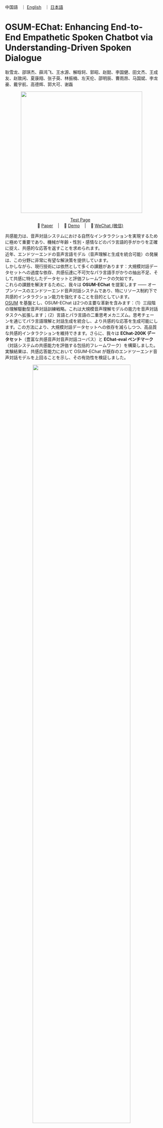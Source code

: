 <p align="left">
        中国語&nbsp&nbsp ｜ <a href="README.md">English</a> &nbsp ｜ <a href="README_JP.md">日本語</a> &nbsp
<p>


<p align="center">
   <h1>OSUM-EChat: Enhancing End-to-End Empathetic Spoken Chatbot via Understanding-Driven Spoken Dialogue</h1>
<p>

耿雪龙、邵琪杰、薛鸿飞、王水源、解晗轲、郭昭、赵懿、李国健、田文杰、王成友、赵致闲、夏康翔、张子萸、林振楠、左天伦、邵明辰、曹雨昂、马国斌、李龙豪、戴宇航、高德辉、郭大可、谢磊

<p align="center">
    <img src="images/osum-echat/SUM.png" width="400"/>
<p>

<p align="center">
 <a href="https://www.osum-echat.npu-aslp.org/"> Test Page</a> </a>&nbsp
<br>
📑 <a href="https://www.arxiv.org/abs/2508.09600">Paper</a> &nbsp&nbsp | &nbsp&nbsp 📑 <a href="https://aslp-lab.github.io/osum-echat.github.io/">Demo</a> &nbsp&nbsp | &nbsp&nbsp 💬 <a href="raw/fig/wechat.png">WeChat (微信)</a>&nbsp&nbsp 
</p>

共感能力は、音声対話システムにおける自然なインタラクションを実現するために極めて重要であり、機械が年齢・性別・感情などのパラ言語的手がかりを正確に捉え、共感的な応答を返すことを求められます。  
近年、エンドツーエンドの音声言語モデル（音声理解と生成を統合可能）の発展は、この分野に非常に有望な解決策を提供しています。  
しかしながら、現行技術には依然として多くの課題があります：大規模対話データセットへの過度な依存、共感伝達に不可欠なパラ言語手がかりの抽出不足、そして共感に特化したデータセットと評価フレームワークの欠如です。  
これらの課題を解決するために、我々は **OSUM-EChat** を提案します —— オープンソースのエンドツーエンド音声対話システムであり、特にリソース制約下で共感的インタラクション能力を強化することを目的としています。  
[OSUM](https://github.com/ASLP-lab/OSUM/tree/main/OSUM) を基盤とし、OSUM-EChat は2つの主要な革新を含みます：（1）三段階の理解駆動型音声対話訓練戦略。これは大規模音声理解モデルの能力を音声対話タスクへ拡張します；（2）言語とパラ言語の二重思考メカニズム。思考チェーンを通じてパラ言語理解と対話生成を統合し、より共感的な応答を生成可能にします。この方法により、大規模対話データセットへの依存を減らしつつ、高品質な共感的インタラクションを維持できます。さらに、我々は **EChat-200K データセット**（豊富な共感音声対音声対話コーパス）と **EChat-eval ベンチマーク**（対話システムの共感能力を評価する包括的フレームワーク）を構築しました。実験結果は、共感応答能力において OSUM-EChat が既存のエンドツーエンド音声対話モデルを上回ることを示し、その有効性を検証しました。


<p align="center">
    <img src="images/osum-echat/demo_cn.png" width="80%"/>
<p>

## Architecture

本節では OSUM-EChat の全体アーキテクチャと主要タスクの概要を示します。OSUM-EChat は3つのモジュールから構成されています：音声エンコーダ（アダプタ付き）、テキスト LLM、トークンから音声への変換モジュール。さらに、音声理解（音声からテキスト）、音声合成、音声対話、テキスト対話など幅広い音声機能を備えています。また、内部構築した共感対話データとパラ言語情報推論メカニズムにより、音声対話タスクにおいてより共感的な応答を生成できます。

<p align="center">
    <img src="images/osum-echat/system.png" width="80%"/>
<p>


## 訓練と推論ガイド、および OSUM-EChat の詳細
<p align="left">
OSUM-EChat のさらなる紹介や、推論および訓練の手順については、<a href="OSUM-EChat/README.md">**こちら**</a>をご参照ください。
</p>

## News and Updates

### 2025年10月29日 🔥 リアルタイム対話デプロイコードが公開されました！関連するコードコミットは [こちら](https://github.com/ASLP-lab/Hum-Dial/tree/main/Full-Duplex_Interaction/baseline) で確認できます。

### 2025.10.09 🔥 モデル訓練コードは現在利用可能となりました！関連するコードコミットは[こちら](https://github.com/ASLP-lab/OSUM/commit/60beb2631d1ce0f0ef18ce791e45cd29793bf9e7)から確認できます。

### 2025.8.27 🔥OSUM-EChat をオープンソース化しました！OSUM-EChat のオフライン推論コード、モデルパラメータ、デモページ、体験ページを公開しました。詳細は<a href="OSUM-EChat/README.md">**こちら**</a>をご覧ください。  
モデル訓練コード、リアルタイム対話デプロイコード、EChat-200K データおよび評価データは近日中に公開予定です。

### 2025.8.14 🎉新しいエンドツーエンド共感音声対話モデル —— OSUM-EChat を発表しました。関連論文はすでに公開されています（[OSUM-EChat 論文](http://arxiv.org/abs/2508.09600)）。コードとモデル checkpoint は近日中に公開予定です。  
本モデルは OSUM 音声理解大モデルを基盤とし、「理解 - 生成 - 共感」の三段階訓練プロセスを通じて、革新的に共感関連の推論メカニズムを導入しました。限られた音声対話データ条件下でも業界最先端の共感対話能力を実現しました。我々の知る限り、これは音声理解大モデルに基づいて構築された初の共感対話モデルであり、共感推論分野における先駆的な研究成果です。  

我々は共感推論分野において2種類のアプローチを探索しました：ラベルに基づく推論と自然言語に基づく推論です。どちらの推論メカニズムも性能向上をもたらしましたが、自然言語に基づく推論はより流暢な応答を実現し、微細なパラ言語的手がかりの捕捉を促進することが分かりました。現行バージョンの論文では三段階訓練プロセスとラベルベースの推論を詳述しており、今後のアップデートで自然言語ベースの推論内容を追加予定です。





<br>
<br>
<br>
<br>

<p align="center">
   <h1>OSUM: Advancing Open Speech Understanding Models with Limited Resources in Academia</h1>
<p>

耿雪龙, 魏坤, 邵琪杰, 刘水云*, 林振楠*, 赵致闲*, 李国健*, 田文杰*, 陈培坤, 李泱泽, 郭鹏程, 邵明辰, 王水源, 曹雨昂, 王成有, 徐天翼, 戴宇航, 朱新发, 李越, 张丽, 谢磊†


<p align="center">
    <img src="images/SUM.png" width="400"/>
<p>

<p align="center">
 <a href="https://huggingface.co/spaces/ASLP-lab/OSUM"> Huggingface Test Page</a> </a>&nbsp
<br>
📑 <a href="https://arxiv.org/abs/2501.13306v2">Paper (v2.0)</a> &nbsp&nbsp | &nbsp&nbsp 📑 <a href="https://aslp-lab.github.io/OSUM.github.io/">Demo</a> &nbsp&nbsp | &nbsp&nbsp 💬 <a href="images/introduction.md">WeChat (微信)</a>&nbsp&nbsp 
</p>

<h3 align="center">OSUMは ‘awesome’ (/ˈɔː.səm/) と読む</h3>

大規模言語モデル（LLMs）は様々な下流タスクで顕著な進展を遂げ、音声理解言語モデル（speech understanding language models, SULMs）の開発を業界に促し、音声感情・性別など副言語に基づく高表現力の対話を実現することを目指しています。しかし、最先端のSULMsの多くは業界大手企業によって開発され、大規模なデータと計算資源を消費しており、これは学術界では容易に得られるものではありません。さらに、学習済みモデルと推論コードはオープンソース化されていますが、学習フレームワークやデータ処理プロセスは依然として透明性に欠けており、さらなる研究の障害となっています。本研究では、OSUMというオープンな音声理解モデルを提案し、限られた学術資源でSULMsを学習する可能性を探ります。OSUMモデルはWhisperエンコーダとQwen2 LLMを組み合わせ、音声認識（ASR）、タイムスタンプ付き音声認識（SRWT）、音声イベント検出（VED）、音声感情認識（SER）、話し方スタイル認識（SSR）、話者性別分類（SGC）、話者年齢予測（SAP）、音声テキストチャット（STTC）など幅広い音声タスクをサポートします。ASR+Xトレーニング戦略を採用することで、OSUMはモダリティ整合性と目標タスクを同時に最適化し、高効率で安定したマルチタスク学習を実現しました。強力な性能を提供するだけでなく、OSUMは透明性を強調し、公開利用可能なコードを提供し、データ処理プロセスを詳細に紹介することで、学術界にとって有益な参考資料を目指しています。これにより、先進的なSULM技術の研究とイノベーションを加速させることを目的としています。

## Architecture

OSUMモデルはWhisperエンコーダとQwen2 LLMを組み合わせ、音声認識（ASR）、タイムスタンプ付き音声認識（SRWT）、音声イベント検出（VED）、音声感情認識（SER）、話し方スタイル認識（SSR）、話者性別分類（SGC）、話者年齢予測（SAP）、音声テキストチャット（STTC）など幅広い音声タスクをサポートします。ASR+Xトレーニング戦略を採用することで、OSUMはモダリティ整合性と目標タスクを同時に最適化し、高効率で安定したマルチタスク学習を実現しました。

<p align="center">
    <img src="images/system.png" width="90%"/>
<p>

## 学習と推論ガイドおよびOSUMの詳細
<p align="left">
OSUMのさらなる紹介情報、ならびにOSUMフレームワークを用いた推論と学習の操作方法については、<a href="OSUM/README.md">**こちら**</a>をご参照ください。
</p>


## News and Updates

### 2025.2.16 🎉我々は技術レポート [OSUM technical report v2.0](https://arxiv.org/abs/2501.13306v2) を更新し、[checkpoint](https://huggingface.co/ASLP-lab/OSUM) を公開、さらに Hugging Face 上のオンライン [test page](https://huggingface.co/spaces/ASLP-lab/OSUM) をリリースしました。
技術レポート v2.0 では、OSUMモデルがより多くの学習ステップを経て、学習データ量が 50.5K 時間に増加しました（v1.0 の 44.1K 時間と比較して）：
- 3000 時間の音声性別分類（SGC）データ。内訳は1500時間の既存データ（ノイズ拡張済み）と、1500時間の新データ。
- 話者年齢予測（SAP）データ拡張：既存の 3400 時間の年齢予測データにノイズ拡張を行い、データ量を 6800 時間に増加。
### 2025.1.22 🔥 我々は [OSUM technical report v1.0](https://arxiv.org/abs/2501.13306v1) を公開しました。



<br>


# License Agreement

我々は Apache 2.0 ライセンスを使用しています。研究者や開発者は、我々のOSUMのコードやモデル重みを自由に利用でき、商用利用も可能です。詳細についてはライセンスファイル [LICENSE.txt](LICENSE.txt) をご確認ください。
<br>
# Citation
```

@article{geng2025osum,
title={OSUM-EChat: Enhancing End-to-End Empathetic Spoken Chatbot via Understanding-Driven Spoken Dialogue},
author={Geng, Xuelong and Shao, Qijie and Xue, Hongfei and Wang, Shuiyuan and Xie, Hanke and Guo, Zhao and Zhao, Yi and Li, Guojian and Tian, Wenjie and Wang, Chengyou and others},
journal={arXiv preprint arXiv:2508.09600},
year={2025}
}

```
```

@article{geng2025osum,
title={{OSUM}: {Advancing} Open Speech Understanding Models with Limited Resources in Academia},
author={Geng, Xuelong and Wei, Kun and Shao, Qijie and Liu, Shuiyun and Lin, Zhennan and Zhao, Zhixian and Li, Guojian and Tian, Wenjie and Chen, Peikun and Li, Yangze and others},
journal={arXiv preprint arXiv:2501.13306},
year={2025}
}

```
# Contact Us

もし我々の研究チームにメッセージを送りたい場合は、電子メール `xlgeng@mail.nwpu.edu.cn` までご連絡ください。
<p align="center">
    <a href="http://www.nwpu-aslp.org/">
        <img src="images/ASLP.jpg" width="400"/>
    </a>
</p>
<p align="center">
    <a href="https://wenet.org.cn/">
        <img src="images/wenet.png" width="400"/>
    </a>
</p>


